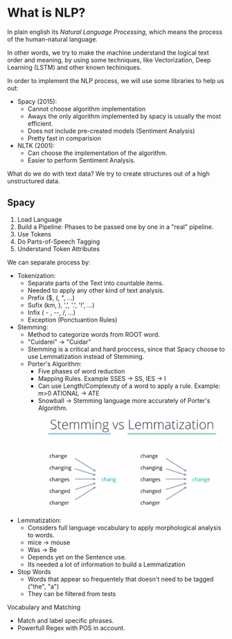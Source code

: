 # What is NLP?

In plain english its *Natural Language Processing*, which means the process of the human-natural language.

In other words, we try to make the machine understand the logical text order and meaning, by using some techniques, like Vectorization, Deep Learning (LSTM) and other known techiniques.

In order to implement the NLP process, we will use some libraries to help us out:

 - Spacy (2015):
   - Cannot choose algorithm implementation
   - Aways the only algorithm implemented by spacy is usually the most efficient.
   - Does not include pre-created models (Sentiment Analysis)
   - Pretty fast in comparision
 - NLTK (2001):
   - Can choose the implementation of the algorithm.
   - Easier to perform Sentiment Analysis.

What do we do with text data? We try to create structures out of a high unstructured data.


## Spacy

1. Load Language
2. Build a Pipeline: Phases to be passed one by one in a "real" pipeline.
3. Use Tokens
4. Do Parts-of-Speech Tagging
5. Understand Token Attributes

We can separate process by:

 - Tokenization:
   - Separate parts of the Text into countable items.
   - Needed to apply any other kind of text analysis.
   - Prefix ($, (, ", ...)
   - Sufix (km, ), ',', '.', '!', ...) 
   - Infix ( - , --, /, ...)
   - Exception (Ponctuantion Rules)
 - Stemming:
   -  Method to categorize words from ROOT word.
   -  "Cuidarei" -> "Cuidar"
   -  Stemming is a critical and hard proccess, since that Spacy choose to use Lemmatization instead of Stemming.
   -  Porter's Algorithm:
      -  Five phases of word reduction
      -  Mapping Rules. Example SSES -> SS, IES -> I
      -  Can use Length/Complexuty of a word to apply a rule. Example: m>0 ATIONAL -> ATE
      -  Snowball -> Stemming language more accurately of Porter's Algorithm.
      ![Stemming](./.images/stemming.png)
 - Lemmatization:
   - Considers full language vocabulary to apply morphological analysis to words.
   - mice -> mouse
   - Was -> Be
   - Depends yet on the Sentence use.
   - Its needed a lot of information to build a Lemmatization
 - Stop Words
   - Words that appear so frequentely that doesn't need to be tagged ("the", "a")
   - They can be filtered from tests

Vocabulary and Matching
 - Match and label specific phrases.
 - Powerfull Regex with POS in account. 